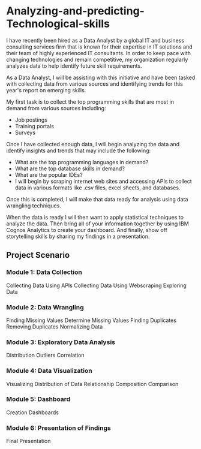 # Analyzing-and-predicting-Technological-skills

I have recently been hired as a Data Analyst by a global IT and business consulting services firm that is known for their expertise in IT solutions and their team of highly experienced IT consultants.  In order to keep pace with changing technologies and remain competitive, my organization regularly analyzes data to help identify future skill requirements. 

As a Data Analyst, I will be assisting with this initiative and have been tasked with collecting data from various sources and identifying trends for this year's report on emerging skills. 

My first task is to collect the top programming skills that are most in demand from various sources including:

* Job postings
* Training portals
* Surveys

Once I have collected enough data, I will begin analyzing the data and identify insights and trends that may include the following:

* What are the top programming languages in demand?
* What are the top database skills in demand?
* What are the popular IDEs?
* I will begin by scraping internet web sites and accessing APIs to collect data in various formats like .csv files, excel sheets, and databases.   
 
Once this is completed, I will make that data ready for analysis using data wrangling techniques. 
 
When the data is ready I will then want to apply statistical techniques to analyze the data.  Then bring all of your information together by using  IBM Cognos Analytics to create your dashboard. And finally, show off storytelling skills by sharing my findings in a presentation.


## Project Scenario

### Module 1: Data Collection
 
Collecting Data Using APIs
Collecting Data Using Webscraping
Exploring Data

### Module 2: Data Wrangling
 
Finding Missing Values
Determine Missing Values
Finding Duplicates
Removing Duplicates
Normalizing Data

### Module 3: Exploratory Data Analysis
Distribution
Outliers
Correlation

### Module 4: Data Visualization

Visualizing Distribution of Data
Relationship
Composition
Comparison

### Module 5: Dashboard
Creation
Dashboards

### Module 6: Presentation of Findings
Final Presentation
